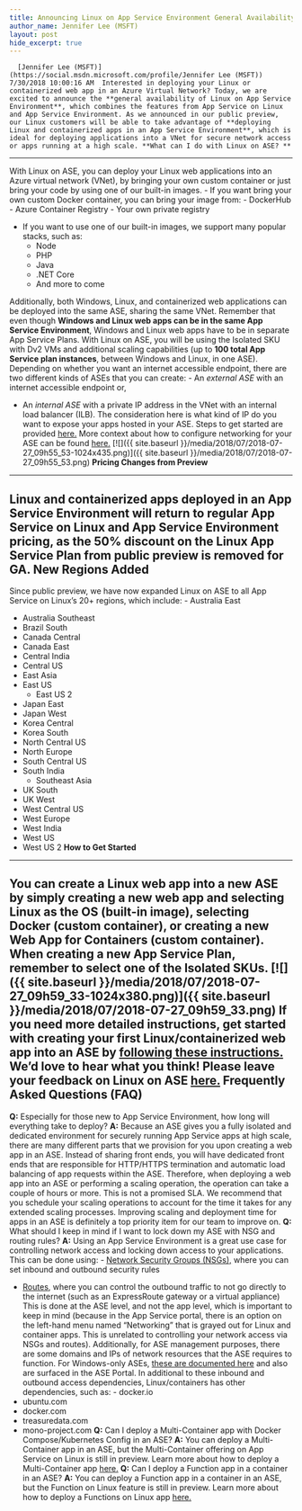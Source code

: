 ```yaml
---
title: Announcing Linux on App Service Environment General Availability
author_name: Jennifer Lee (MSFT)
layout: post
hide_excerpt: true
---
```

      [Jennifer Lee (MSFT)](https://social.msdn.microsoft.com/profile/Jennifer Lee (MSFT))  7/30/2018 10:00:16 AM  Interested in deploying your Linux or containerized web app in an Azure Virtual Network? Today, we are excited to announce the **general availability of Linux on App Service Environment**, which combines the features from App Service on Linux and App Service Environment. As we announced in our public preview, our Linux customers will be able to take advantage of **deploying Linux and containerized apps in an App Service Environment**, which is ideal for deploying applications into a VNet for secure network access or apps running at a high scale. **What can I do with Linux on ASE? **
-------------------------------------

 With Linux on ASE, you can deploy your Linux web applications into an Azure virtual network (VNet), by bringing your own custom container or just bring your code by using one of our built-in images.  - If you want bring your own custom Docker container, you can bring your image from: 
	 - DockerHub
	 - Azure Container Registry
	 - Your own private registry
	  
 - If you want to use one of our built-in images, we support many popular stacks, such as: 
	 - Node
	 - PHP
	 - Java
	 - .NET Core
	 - And more to come
	  
  Additionally, both Windows, Linux, and containerized web applications can be deployed into the same ASE, sharing the same VNet. Remember that even though **Windows and Linux web apps can be in the same App Service Environment**, Windows and Linux web apps have to be in separate App Service Plans. With Linux on ASE, you will be using the Isolated SKU with Dv2 VMs and additional scaling capabilities (up to **100 total App Service plan instances**, between Windows and Linux, in one ASE).  Depending on whether you want an internet accessible endpoint, there are two different kinds of ASEs that you can create:  - An *external ASE* with an internet accessible endpoint or,
 - An *internal ASE* with a private IP address in the VNet with an internal load balancer (ILB).
  The consideration here is what kind of IP do you want to expose your apps hosted in your ASE. Steps to get started are provided [here.](https://docs.microsoft.com/en-us/azure/app-service/environment/create-external-ase#create-an-ase-and-a-linux-web-app-using-a-custom-docker-image-together) More context about how to configure networking for your ASE can be found [here.](https://docs.microsoft.com/en-us/azure/app-service/environment/network-info) [![]({{ site.baseurl }}/media/2018/07/2018-07-27_09h55_53-1024x435.png)]({{ site.baseurl }}/media/2018/07/2018-07-27_09h55_53.png) **Pricing Changes from Preview**
--------------------------------

 Linux and containerized apps deployed in an App Service Environment will return to regular App Service on Linux and App Service Environment pricing, as the 50% discount on the Linux App Service Plan from public preview is removed for GA. **New Regions Added**
---------------------

 Since public preview, we have now expanded Linux on ASE to all App Service on Linux’s 20+ regions, which include:    - Australia East
 - Australia Southeast
 - Brazil South
 - Canada Central
 - Canada East
 - Central India
 - Central US
 - East Asia
 - East US
     - East US 2
 - Japan East
 - Japan West
 - Korea Central
 - Korea South
 - North Central US
 - North Europe
 - South Central US
 - South India
     - Southeast Asia
 - UK South
 - UK West
 - West Central US
 - West Europe
 - West India
 - West US
 - West US 2
   **How to Get Started**
----------------------

 You can create a Linux web app into a new ASE by simply creating a new web app and selecting Linux as the OS (built-in image), selecting Docker (custom container), or creating a new Web App for Containers (custom container). When creating a new App Service Plan, remember to select one of the Isolated SKUs. [![]({{ site.baseurl }}/media/2018/07/2018-07-27_09h59_33-1024x380.png)]({{ site.baseurl }}/media/2018/07/2018-07-27_09h59_33.png) If you need more detailed instructions, get started with creating your first Linux/containerized web app into an ASE by [following these instructions.](https://docs.microsoft.com/en-us/azure/app-service/environment/create-external-ase#create-an-ase-and-a-linux-web-app-using-a-custom-docker-image-together) We’d love to hear what you think! Please leave your feedback on Linux on ASE [here.](https://feedback.azure.com/forums/169385-web-apps?category_id=333220) **Frequently Asked Questions (FAQ)**
------------------------------------

 **Q:** Especially for those new to App Service Environment, how long will everything take to deploy? **A:** Because an ASE gives you a fully isolated and dedicated environment for securely running App Service apps at high scale, there are many different parts that we provision for you upon creating a web app in an ASE. Instead of sharing front ends, you will have dedicated front ends that are responsible for HTTP/HTTPS termination and automatic load balancing of app requests within the ASE. Therefore, when deploying a web app into an ASE or performing a scaling operation, the operation can take a couple of hours or more. This is not a promised SLA. We recommend that you schedule your scaling operations to account for the time it takes for any extended scaling processes. Improving scaling and deployment time for apps in an ASE is definitely a top priority item for our team to improve on. **Q:** What should I keep in mind if I want to lock down my ASE with NSG and routing rules? **A:** Using an App Service Environment is a great use case for controlling network access and locking down access to your applications. This can be done using:  - [Network Security Groups (NSGs),](https://docs.microsoft.com/en-us/azure/app-service/environment/network-info#network-security-groups) where you can set inbound and outbound security rules
 - [Routes](https://docs.microsoft.com/en-us/azure/app-service/environment/network-info#routes), where you can control the outbound traffic to not go directly to the internet (such as an ExpressRoute gateway or a virtual appliance)
  This is done at the ASE level, and not the app level, which is important to keep in mind (because in the App Service portal, there is an option on the left-hand menu named “Networking” that is grayed out for Linux and container apps. This is unrelated to controlling your network access via NSGs and routes). Additionally, for ASE management purposes, there are some domains and IPs of network resources that the ASE requires to function. For Windows-only ASEs, [these are documented here](https://docs.microsoft.com/en-us/azure/app-service/environment/network-info#ase-dependencies) and also are surfaced in the ASE Portal. In additional to these inbound and outbound access dependencies, Linux/containers has other dependencies, such as:  - docker.io
 - ubuntu.com
 - docker.com
 - treasuredata.com
 - mono-project.com
  **Q:** Can I deploy a Multi-Container app with Docker Compose/Kubernetes Config in an ASE? **A:** You can deploy a Multi-Container app in an ASE, but the Multi-Container offering on App Service on Linux is still in preview. Learn more about how to deploy a Multi-Container app [here.](https://docs.microsoft.com/en-us/azure/app-service/containers/quickstart-multi-container) **Q:** Can I deploy a Function app in a container in an ASE? **A:** You can deploy a Function app in a container in an ASE, but the Function on Linux feature is still in preview. Learn more about how to deploy a Functions on Linux app [here.](https://docs.microsoft.com/en-us/azure/azure-functions/functions-create-first-azure-function-azure-cli-linux)      